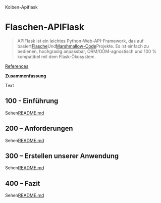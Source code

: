 Kolben-Apiflask

# Flaschen-APIFlask

> APIFlask ist ein leichtes Python-Web-API-Framework, das auf basiert[Flasche](https://github.com/pallets/flask)Und[Marshmallow-Code](https://github.com/marshmallow-code)Projekte. Es ist einfach zu bedienen, hochgradig anpassbar, ORM/ODM-agnostisch und 100 % kompatibel mit dem Flask-Ökosystem.

[References](./REFERENCES.md)

**Zusammenfassung**

Text

## 100 - Einführung

Sehen[README.md](./100/README.md)

## 200 – Anforderungen

Sehen[README.md](./200/README.md)

## 300 – Erstellen unserer Anwendung

Sehen[README.md](./300/README.md)

## 400 – Fazit

Sehen[README.md](./400/README.md)
